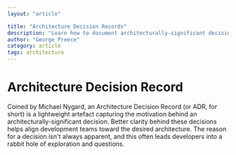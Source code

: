 ```yaml
---
layout: "article"

title: "Architecture Decision Records"
description: "Learn how to document architecturally-significant decisions and why it is crucial for development teams"
author: "George Preece"
category: article
tags: architecture
---
```

# Architecture Decision Record
Coined by Michael Nygard, an Architecture Decision Record (or ADR, for short) is a lightweight artefact capturing the motivation behind an architecturally-significant decision. Better clarity behind these decisions helps align development teams toward the desired architecture. The reason for a decision isn't always apparent, and this often leads developers into a rabbit hole of exploration and questions.